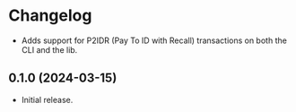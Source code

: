 # Changelog

* Adds support for P2IDR (Pay To ID with Recall) transactions on both the CLI
  and the lib.

## 0.1.0 (2024-03-15)

* Initial release.
